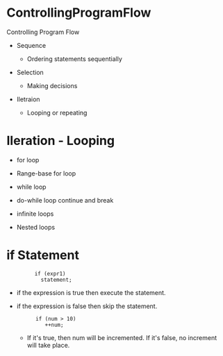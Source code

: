 # ControllingProgramFlow
 Controlling Program Flow

 * Sequence
   - Ordering statements sequentially
  
 * Selection
   - Making decisions

 * Iletraion
   - Looping or repeating

# Ileration - Looping
 * for loop

 * Range-base for loop

 * while loop

 * do-while loop continue and break

 * infinite loops

 * Nested loops

# if Statement

             if (expr1)
               statement;

 * if the expression is true then execute the statement.

 * if the expression is false then skip the statement.


             if (num > 10)
                ++num;
    - If it's true, then num will be incremented. If it's false,
      no increment will take place.
